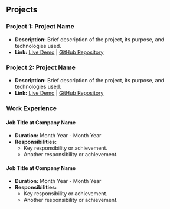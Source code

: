 ## Projects

### Project 1: Project Name
- **Description:** Brief description of the project, its purpose, and technologies used.
- **Link:** [Live Demo](http://example.com) | [GitHub Repository](http://github.com/example)

### Project 2: Project Name
- **Description:** Brief description of the project, its purpose, and technologies used.
- **Link:** [Live Demo](http://example.com) | [GitHub Repository](http://github.com/example)

### Work Experience

#### Job Title at Company Name
- **Duration:** Month Year - Month Year
- **Responsibilities:** 
  - Key responsibility or achievement.
  - Another responsibility or achievement.

#### Job Title at Company Name
- **Duration:** Month Year - Month Year
- **Responsibilities:** 
  - Key responsibility or achievement.
  - Another responsibility or achievement.